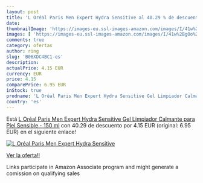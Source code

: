 ```yaml
---
layout: post
title: 'L Oréal Paris Men Expert Hydra Sensitive al 40.29 % de descuento'
date: 
thumbnailImage: 'https://images-eu.ssl-images-amazon.com/images/I/41w%2BgOo%2BEtL._SL200_.jpg'
images: [ 'https://images-eu.ssl-images-amazon.com/images/I/41w%2BgOo%2BEtL._SL200_.jpg' ]
comments: true
category: ofertas
author: ring
slug: 'B06XDC4BC1-es'
description:
actualPrice: 4.15 EUR
currency: EUR
price: 4.15
comparePrice: 6.95 EUR
inStock: true
prodname: 'L Oréal Paris Men Expert Hydra Sensitive Gel Limpiador Calmante para Piel Sensible - 150 ml'
country: 'es'
---
```


Está [L Oréal Paris Men Expert Hydra Sensitive Gel Limpiador Calmante para Piel Sensible - 150 ml](https://www.amazon.es/dp/B06XDC4BC1/?tag=tolees-21) con 40.29 de descuento por 4.15 EUR (original: 6.95 EUR) en el siguiente enlace!

[![L Oréal Paris Men Expert Hydra Sensitive](https://images-eu.ssl-images-amazon.com/images/I/41w%2BgOo%2BEtL._SL200_.jpg)](https://www.amazon.es/dp/B06XDC4BC1/?tag=tolees-21)

[Ver la oferta!!](https://www.amazon.es/dp/B06XDC4BC1/?tag=tolees-21)

Links participate in Amazon Associate program and might generate a comission on qualifying sales


